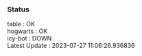 ### Status


table : OK  
hogwarts : OK  
icy-bot : DOWN  
Latest Update : 2023-07-27 11:06:26.936836
